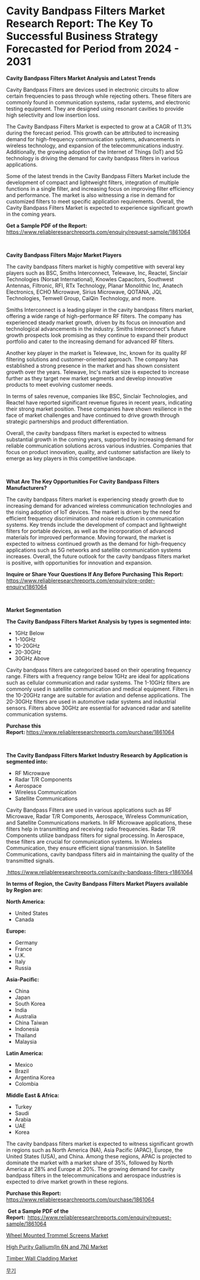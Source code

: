 <p><h1>Cavity Bandpass Filters Market Research Report: The Key To Successful Business Strategy Forecasted for Period from 2024 - 2031</h1></p><p><strong>Cavity Bandpass Filters Market Analysis and Latest Trends</strong></p>
<p><p>Cavity Bandpass Filters are devices used in electronic circuits to allow certain frequencies to pass through while rejecting others. These filters are commonly found in communication systems, radar systems, and electronic testing equipment. They are designed using resonant cavities to provide high selectivity and low insertion loss.</p><p>The Cavity Bandpass Filters Market is expected to grow at a CAGR of 11.3% during the forecast period. This growth can be attributed to increasing demand for high-frequency communication systems, advancements in wireless technology, and expansion of the telecommunications industry. Additionally, the growing adoption of the Internet of Things (IoT) and 5G technology is driving the demand for cavity bandpass filters in various applications.</p><p>Some of the latest trends in the Cavity Bandpass Filters Market include the development of compact and lightweight filters, integration of multiple functions in a single filter, and increasing focus on improving filter efficiency and performance. The market is also witnessing a rise in demand for customized filters to meet specific application requirements. Overall, the Cavity Bandpass Filters Market is expected to experience significant growth in the coming years.</p></p>
<p><strong>Get a Sample PDF of the Report:&nbsp;</strong> <a href="https://www.reliableresearchreports.com/enquiry/request-sample/1861064">https://www.reliableresearchreports.com/enquiry/request-sample/1861064</a></p>
<p>&nbsp;</p>
<p><strong>Cavity Bandpass Filters Major Market Players</strong></p>
<p><p>The cavity bandpass filters market is highly competitive with several key players such as BSC, Smiths Interconnect, Telewave, Inc, Reactel, Sinclair Technologies (Norsat International), Knowles Capacitors, Southwest Antennas, Filtronic, RFI, RTx Technology, Planar Monolithic Inc, Anatech Electronics, ECHO Microwave, Sirius Microwave, QOTANA, JQL Technologies, Temwell Group, CaiQin Technology, and more.</p><p>Smiths Interconnect is a leading player in the cavity bandpass filters market, offering a wide range of high-performance RF filters. The company has experienced steady market growth, driven by its focus on innovation and technological advancements in the industry. Smiths Interconnect's future growth prospects look promising as they continue to expand their product portfolio and cater to the increasing demand for advanced RF filters.</p><p>Another key player in the market is Telewave, Inc, known for its quality RF filtering solutions and customer-oriented approach. The company has established a strong presence in the market and has shown consistent growth over the years. Telewave, Inc's market size is expected to increase further as they target new market segments and develop innovative products to meet evolving customer needs.</p><p>In terms of sales revenue, companies like BSC, Sinclair Technologies, and Reactel have reported significant revenue figures in recent years, indicating their strong market position. These companies have shown resilience in the face of market challenges and have continued to drive growth through strategic partnerships and product differentiation.</p><p>Overall, the cavity bandpass filters market is expected to witness substantial growth in the coming years, supported by increasing demand for reliable communication solutions across various industries. Companies that focus on product innovation, quality, and customer satisfaction are likely to emerge as key players in this competitive landscape.</p></p>
<p>&nbsp;</p>
<p><strong>What Are The Key Opportunities For Cavity Bandpass Filters Manufacturers?</strong></p>
<p><p>The cavity bandpass filters market is experiencing steady growth due to increasing demand for advanced wireless communication technologies and the rising adoption of IoT devices. The market is driven by the need for efficient frequency discrimination and noise reduction in communication systems. Key trends include the development of compact and lightweight filters for portable devices, as well as the incorporation of advanced materials for improved performance. Moving forward, the market is expected to witness continued growth as the demand for high-frequency applications such as 5G networks and satellite communication systems increases. Overall, the future outlook for the cavity bandpass filters market is positive, with opportunities for innovation and expansion.</p></p>
<p><strong>Inquire or Share Your Questions If Any Before Purchasing This Report:</strong> <a href="https://www.reliableresearchreports.com/enquiry/pre-order-enquiry/1861064">https://www.reliableresearchreports.com/enquiry/pre-order-enquiry/1861064</a></p>
<p>&nbsp;</p>
<p><strong>Market Segmentation</strong></p>
<p><strong>The Cavity Bandpass Filters Market Analysis by types is segmented into:</strong></p>
<p><ul><li>1GHz Below</li><li>1-10GHz</li><li>10-20GHz</li><li>20-30GHz</li><li>30GHz Above</li></ul></p>
<p><p>Cavity bandpass filters are categorized based on their operating frequency range. Filters with a frequency range below 1GHz are ideal for applications such as cellular communication and radar systems. The 1-10GHz filters are commonly used in satellite communication and medical equipment. Filters in the 10-20GHz range are suitable for aviation and defense applications. The 20-30GHz filters are used in automotive radar systems and industrial sensors. Filters above 30GHz are essential for advanced radar and satellite communication systems.</p></p>
<p><strong>Purchase this Report:&nbsp;</strong><a href="https://www.reliableresearchreports.com/purchase/1861064">https://www.reliableresearchreports.com/purchase/1861064</a></p>
<p>&nbsp;</p>
<p><strong>The Cavity Bandpass Filters Market Industry Research by Application is segmented into:</strong></p>
<p><ul><li>RF Microwave</li><li>Radar T/R Components</li><li>Aerospace</li><li>Wireless Communication</li><li>Satellite Communications</li></ul></p>
<p><p>Cavity Bandpass Filters are used in various applications such as RF Microwave, Radar T/R Components, Aerospace, Wireless Communication, and Satellite Communications markets. In RF Microwave applications, these filters help in transmitting and receiving radio frequencies. Radar T/R Components utilize bandpass filters for signal processing. In Aerospace, these filters are crucial for communication systems. In Wireless Communication, they ensure efficient signal transmission. In Satellite Communications, cavity bandpass filters aid in maintaining the quality of the transmitted signals.</p></p>
<p><a href="https://www.reliableresearchreports.com/cavity-bandpass-filters-r1861064">&nbsp;https://www.reliableresearchreports.com/cavity-bandpass-filters-r1861064</a></p>
<p><strong>In terms of Region, the Cavity Bandpass Filters Market Players available by Region are:</strong></p>
<p>
    <p> <strong> North America: </strong>
        <ul>
            <li>United States</li>
            <li>Canada</li>
        </ul>
        </p> 
    <p> <strong> Europe: </strong>
        <ul>
            <li>Germany</li>
            <li>France</li>
            <li>U.K.</li>
            <li>Italy</li>
            <li>Russia</li>
        </ul>
        </p> 
    <p> <strong> Asia-Pacific: </strong>
        <ul>
            <li>China</li>
            <li>Japan</li>
            <li>South Korea</li>
            <li>India</li>
            <li>Australia</li>
            <li>China Taiwan</li>
            <li>Indonesia</li>
            <li>Thailand</li>
            <li>Malaysia</li>
        </ul>
        </p> 
    <p> <strong> Latin America: </strong>
        <ul>
            <li>Mexico</li>
            <li>Brazil</li>
            <li>Argentina Korea</li>
            <li>Colombia</li>
        </ul>
        </p> 
    <p> <strong> Middle East & Africa: </strong>
        <ul>
            <li>Turkey</li>
            <li>Saudi</li>
            <li>Arabia</li>
            <li>UAE</li>
            <li>Korea</li>
        </ul>
    </p>
    </p>
<p><p>The cavity bandpass filters market is expected to witness significant growth in regions such as North America (NA), Asia Pacific (APAC), Europe, the United States (USA), and China. Among these regions, APAC is projected to dominate the market with a market share of 35%, followed by North America at 28% and Europe at 20%. The growing demand for cavity bandpass filters in the telecommunications and aerospace industries is expected to drive market growth in these regions.</p></p>
<p><strong>Purchase this Report: </strong><a href="https://www.reliableresearchreports.com/purchase/1861064">https://www.reliableresearchreports.com/purchase/1861064</a></p>
<p>&nbsp;<strong>Get a Sample PDF of the Report:&nbsp;&nbsp;</strong><a href="https://www.reliableresearchreports.com/enquiry/request-sample/1861064">https://www.reliableresearchreports.com/enquiry/request-sample/1861064</a></p>
<p><strong></strong></p>
<p><p><a href="https://github.com/CliffMedina6/Market-Research-Report-List-4/blob/main/wheel-mounted-trommel-screens-market.md">Wheel Mounted Trommel Screens Market</a></p><p><a href="https://skillful-vermicelli-b89.notion.site/Decoding-High-Purity-Gallium-In-6N-and-7N-Market-Metrics-Market-Share-Trends-and-Growth-Patterns-abe69f5233094500a1b04d59bd562dae">High Purity Gallium(In 6N and 7N) Market</a></p><p><a href="https://view.publitas.com/reportprime-1/timber-wall-cladding-market-insights-into-market-cagr-market-trends-and-growth-strategies/">Timber Wall Cladding Market</a></p><p><a href="https://github.com/oajzkywllm460/Market-Research-Report-List-1/blob/main/263150239708.md">무기</a></p></p>